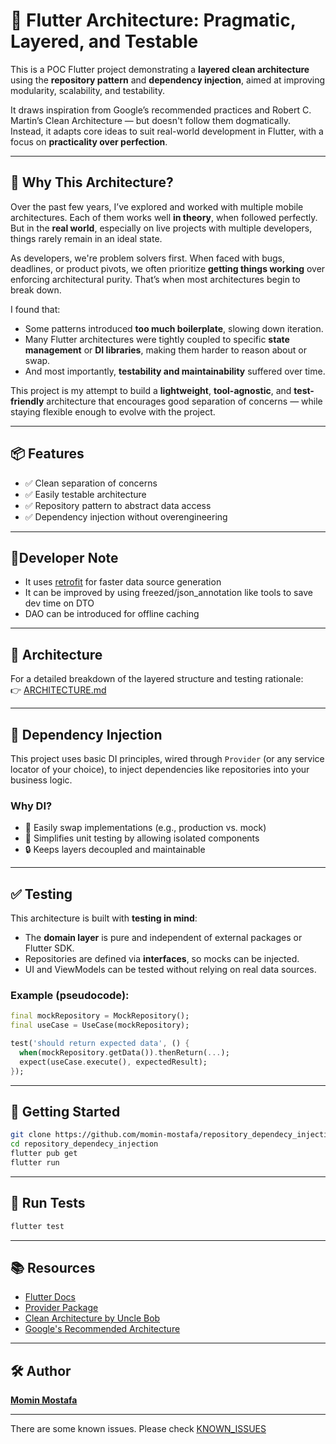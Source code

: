 # 🧪 Flutter Architecture: Pragmatic, Layered, and Testable

This is a POC Flutter project demonstrating a **layered clean architecture** using the **repository pattern** and **dependency injection**, aimed at improving modularity, scalability, and testability.

It draws inspiration from Google’s recommended practices and Robert C. Martin’s Clean Architecture — but doesn't follow them dogmatically. Instead, it adapts core ideas to suit real-world development in Flutter, with a focus on **practicality over perfection**.

---

## 🤔 Why This Architecture?

Over the past few years, I’ve explored and worked with multiple mobile architectures. Each of them works well **in theory**, when followed perfectly. But in the **real world**, especially on live projects with multiple developers, things rarely remain in an ideal state.

As developers, we're problem solvers first. When faced with bugs, deadlines, or product pivots, we often prioritize **getting things working** over enforcing architectural purity. That’s when most architectures begin to break down.

I found that:

- Some patterns introduced **too much boilerplate**, slowing down iteration.
- Many Flutter architectures were tightly coupled to specific **state management** or **DI libraries**, making them harder to reason about or swap.
- And most importantly, **testability and maintainability** suffered over time.

This project is my attempt to build a **lightweight**, **tool-agnostic**, and **test-friendly** architecture that encourages good separation of concerns — while staying flexible enough to evolve with the project.

---

## 📦 Features

- ✅ Clean separation of concerns  
- ✅ Easily testable architecture  
- ✅ Repository pattern to abstract data access  
- ✅ Dependency injection without overengineering  

---

## 📝Developer Note
- It uses [retrofit](https://pub.dev/packages/retrofit) for faster data source generation
- It can be improved by using freezed/json_annotation like tools to save dev time on DTO
- DAO can be introduced for offline caching

---

## 🧱 Architecture

For a detailed breakdown of the layered structure and testing rationale:  
👉 [ARCHITECTURE.md](ARCHITECTURE.md)

---

## 💉 Dependency Injection

This project uses basic DI principles, wired through `Provider` (or any service locator of your choice), to inject dependencies like repositories into your business logic.

### Why DI?

- 🔁 Easily swap implementations (e.g., production vs. mock)
- 🧪 Simplifies unit testing by allowing isolated components
- 🔒 Keeps layers decoupled and maintainable  

---

## ✅ Testing

This architecture is built with **testing in mind**:

- The **domain layer** is pure and independent of external packages or Flutter SDK.
- Repositories are defined via **interfaces**, so mocks can be injected.
- UI and ViewModels can be tested without relying on real data sources.

### Example (pseudocode):

```dart
final mockRepository = MockRepository();
final useCase = UseCase(mockRepository);

test('should return expected data', () {
  when(mockRepository.getData()).thenReturn(...);
  expect(useCase.execute(), expectedResult);
});
````

---

## 🚀 Getting Started

```bash
git clone https://github.com/momin-mostafa/repository_dependecy_injection.git
cd repository_dependecy_injection
flutter pub get
flutter run
```

---

## 🧪 Run Tests

```bash
flutter test
```

---

## 📚 Resources

* [Flutter Docs](https://flutter.dev)
* [Provider Package](https://pub.dev/packages/provider)
* [Clean Architecture by Uncle Bob](https://8thlight.com/blog/uncle-bob/2012/08/13/the-clean-architecture.html)
* [Google's Recommended Architecture](https://developer.android.com/topic/architecture)

---

## 🛠 Author

**[Momin Mostafa](https://github.com/momin-mostafa)**

--- 

There are some known issues. Please check [KNOWN_ISSUES](KNOWN_ISSUES.md)